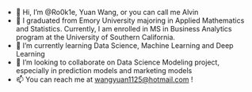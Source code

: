 - 👋 Hi, I’m @Ro0k1e, Yuan Wang, or you can call me Alvin
- 👀 I graduated from Emory University majoring in Applied Mathematics and Statistics. Currently, I am enrolled in MS in Business Analytics program at the University of Southern California.
- 🌱 I’m currently learning Data Science, Machine Learning and Deep Learning
- 💞️ I’m looking to collaborate on Data Science Modeling project, especially in prediction models and marketing models
- 📫 You can reach me at wangyuan1125@hotmail.com !

<!---
Ro0k1e/Ro0k1e is a ✨ special ✨ repository because its `README.md` (this file) appears on your GitHub profile.
You can click the Preview link to take a look at your changes.
--->
